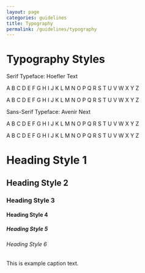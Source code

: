 ```yaml
---
layout: page
categories: guidelines
title: Typography
permalink: /guidelines/typography
---
```

<h1>Typography Styles</h1>

<div class="row">
	<div class="serif-example">
		<p>Serif Typeface: Hoefler Text</p>
		<p class="upper-case">A B C D E F G H I J K L M N O P Q R S T U V W X Y Z</p>
		<p class="lower-case">A B C D E F G H I J K L M N O P Q R S T U V W X Y Z</p>
	</div>
</div>

<div class="row">
	<div class="san-serif-example">
		<p>Sans-Serif Typeface: Avenir Next</p>
		<p>A B C D E F G H I J K L M N O P Q R S T U V W X Y Z</p>
		<p class="lower-case">A B C D E F G H I J K L M N O P Q R S T U V W X Y Z</p>
	</div>
</div>

<h1>Heading Style 1</h1>
<h2>Heading Style 2</h2>
<h3>Heading Style 3</h3>
<h4>Heading Style 4</h4>
<h5>Heading Style 5</h5>
<h6>Heading Style 6</h6>

<p class="caption">This is example caption text.</p>